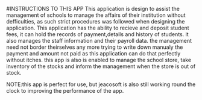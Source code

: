 #INSTRUCTIONS TO THIS APP
This application is design to assist the management of schools to manage the affairs of their institution without defficulties,
as such strict procedures was followed when designing the application.
This application has the ability to recieve and deposit student fees, it can hold the records of payment,details and history of students.
it also manages the staff information and their payroll data.
the management need not border theirselves any more trying to write down manualy the payment and amount not paid as this application can do
that perfectly without itches.
this app is also is enabled to manage the school store, take inventory of the stocks and inform the management when the store is out of stock.

NOTE:this app is perfect for use, but jeacosoft is also still working round the clock to improving the performance of the app.

